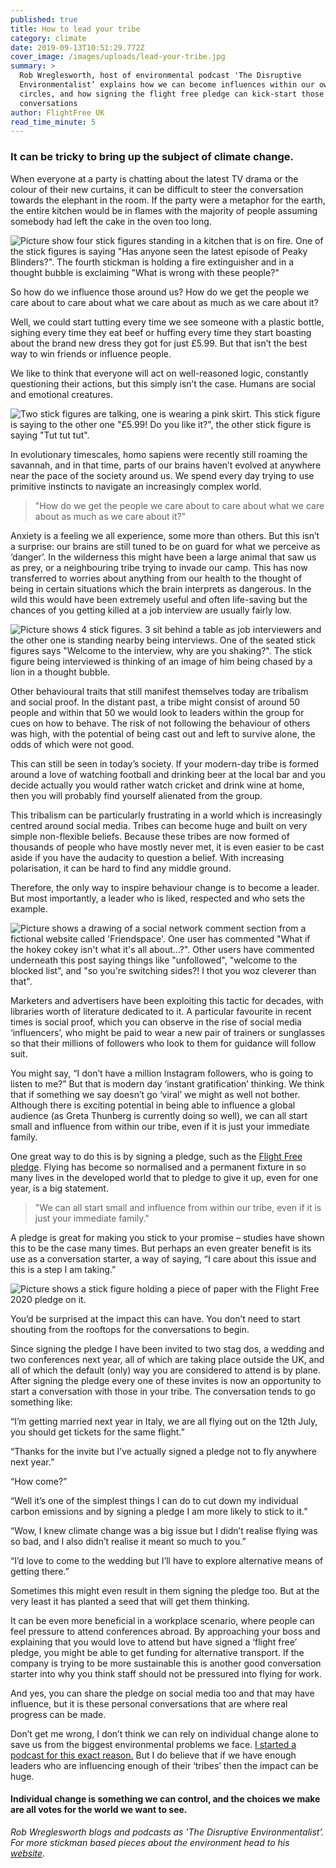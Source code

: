 ```yaml
---
published: true
title: How to lead your tribe
category: climate
date: 2019-09-13T10:51:29.772Z
cover_image: /images/uploads/lead-your-tribe.jpg
summary: >
  Rob Wreglesworth, host of environmental podcast 'The Disruptive
  Environmentalist’ explains how we can become influences within our own social
  circles, and how signing the flight free pledge can kick-start those
  conversations 
author: FlightFree UK
read_time_minute: 5
---
```

### It can be tricky to bring up the subject of climate change. 

When everyone at a party is chatting about the latest TV drama or the colour of their new curtains, it can be difficult to steer the conversation towards the elephant in the room. If the party were a metaphor for the earth, the entire kitchen would be in flames with the majority of people assuming somebody had left the cake in the oven too long. 

![Picture show four stick figures standing in a kitchen that is on fire. One of the stick figures is saying "Has anyone seen the latest episode of Peaky Blinders?". The fourth stickman is holding a fire extinguisher and in a thought bubble is exclaiming "What is wrong with these people?"](/images/uploads/lead-your-tribe.jpg)

So how do we influence those around us? How do we get the people we care about to care about what we care about as much as we care about it? 

Well, we could start tutting every time we see someone with a plastic bottle, sighing every time they eat beef or huffing every time they start boasting about the brand new dress they got for just £5.99. But that isn’t the best way to win friends or influence people.

We like to think that everyone will act on well-reasoned logic, constantly questioning their actions, but this simply isn’t the case. Humans are social and emotional creatures.

![Two stick figures are talking, one is wearing a pink skirt. This stick figure is saying to the other one "£5.99! Do you like it?", the other stick figure is saying "Tut tut tut".](/images/uploads/lead-your-tribe-2.jpg)

In evolutionary timescales, homo sapiens were recently still roaming the savannah, and in that time, parts of our brains haven’t evolved at anywhere near the pace of the society around us. We spend every day trying to use primitive instincts to navigate an increasingly complex world. 

> "How do we get the people we care about to care about what we care about as much as we care about it?"

Anxiety is a feeling we all experience, some more than others. But this isn’t a surprise: our brains are still tuned to be on guard for what we perceive as ‘danger’. In the wilderness this might have been a large animal that saw us as prey, or a neighbouring tribe trying to invade our camp. This has now transferred to worries about anything from our health to the thought of being in certain situations which the brain interprets as dangerous. In the wild this would have been extremely useful and often life-saving but the chances of you getting killed at a job interview are usually fairly low. 

![Picture shows 4 stick figures. 3 sit behind a table as job interviewers and the other one is standing nearby being interviews. One of the seated stick figures says "Welcome to the interview, why are you shaking?". The stick figure being interviewed is thinking of an image of him being chased by a lion in a thought bubble. ](/images/uploads/lead-your-tribe-3.jpg)

Other behavioural traits that still manifest themselves today are tribalism and social proof. In the distant past, a tribe might consist of around 50 people and within that 50 we would look to leaders within the group for cues on how to behave. The risk of not following the behaviour of others was high, with the potential of being cast out and left to survive alone, the odds of which were not good. 

This can still be seen in today’s society. If your modern-day tribe is formed around a love of watching football and drinking beer at the local bar and you decide actually you would rather watch cricket and drink wine at home, then you will probably find yourself alienated from the group. 

This tribalism can be particularly frustrating in a world which is increasingly centred around social media. Tribes can become huge and built on very simple non-flexible beliefs. Because these tribes are now formed of thousands of people who have mostly never met, it is even easier to be cast aside if you have the audacity to question a belief. With increasing polarisation, it can be hard to find any middle ground.

Therefore, the only way to inspire behaviour change is to become a leader. But most importantly, a leader who is liked, respected and who sets the example.

![Picture shows a drawing of a social network comment section from a fictional website called 'Friendspace'. One user has commented "What if the hokey cokey isn't what it's all about...?". Other users have commented underneath this post saying things like "unfollowed", "welcome to the blocked list", and "so you're switching sides?! I thot you woz cleverer than that". ](/images/uploads/lead-your-tribe-4.jpg)

Marketers and advertisers have been exploiting this tactic for decades, with libraries worth of literature dedicated to it. A particular favourite in recent times is social proof, which you can observe in the rise of social media ‘influencers’, who might be paid to wear a new pair of trainers or sunglasses so that their millions of followers who look to them for guidance will follow suit. 

You might say, “I don’t have a million Instagram followers, who is going to listen to me?” But that is modern day ‘instant gratification’ thinking. We think that if something we say doesn’t go ‘viral’ we might as well not bother. Although there is exciting potential in being able to influence a global audience (as Greta Thunberg is currently doing so well), we can all start small and influence from within our tribe, even if it is just your immediate family. 

One great way to do this is by signing a pledge, such as the [Flight Free pledge](https://www.flightfree.co.uk/pledge). Flying has become so normalised and a permanent fixture in so many lives in the developed world that to pledge to give it up, even for one year, is a big statement. 

> "We can all start small and influence from within our tribe, even if it is just your immediate family."

A pledge is great for making you stick to your promise – studies have shown this to be the case many times. But perhaps an even greater benefit is its use as a conversation starter, a way of saying, “I care about this issue and this is a step I am taking.” 

![Picture shows a stick figure holding a piece of paper with the Flight Free 2020 pledge on it. ](/images/uploads/lead-your-tribe-5.jpg)

You’d be surprised at the impact this can have. You don’t need to start shouting from the rooftops for the conversations to begin. 

Since signing the pledge I have been invited to two stag dos, a wedding and two conferences next year, all of which are taking place outside the UK, and all of which the default (only) way you are considered to attend is by plane. After signing the pledge every one of these invites is now an opportunity to start a conversation with those in your tribe. The conversation tends to go something like:

“I’m getting married next year in Italy, we are all flying out on the 12th July, you should get tickets for the same flight.”

“Thanks for the invite but I’ve actually signed a pledge not to fly anywhere next year.”

“How come?”

“Well it’s one of the simplest things I can do to cut down my individual carbon emissions and by signing a pledge I am more likely to stick to it.”

“Wow, I knew climate change was a big issue but I didn’t realise flying was so bad, and I also didn’t realise it meant so much to you.” 

“I’d love to come to the wedding but I’ll have to explore alternative means of getting there.”

Sometimes this might even result in them signing the pledge too. But at the very least it has planted a seed that will get them thinking. 

It can be even more beneficial in a workplace scenario, where people can feel pressure to attend conferences abroad. By approaching your boss and explaining that you would love to attend but have signed a ‘flight free’ pledge, you might be able to get funding for alternative transport. If the company is trying to be more sustainable this is another good conversation starter into why you think staff should not be pressured into flying for work. 

And yes, you can share the pledge on social media too and that may have influence, but it is these personal conversations that are where real progress can be made. 

Don’t get me wrong, I don’t think we can rely on individual change alone to save us from the biggest environmental problems we face. [I started a podcast for this exact reason.](https://disruptiveenvironmentalist.com/podcast-2/) But I do believe that if we have enough leaders who are influencing enough of their ‘tribes’ then the impact can be huge. 

#### Individual change is something we can control, and the choices we make are all votes for the world we want to see. 

*Rob Wreglesworth blogs and podcasts as 'The Disruptive Environmentalist’. For more stickman based pieces about the environment head to his [website](https://disruptiveenvironmentalist.com/). [](https://disruptiveenvironmentalist.com)*